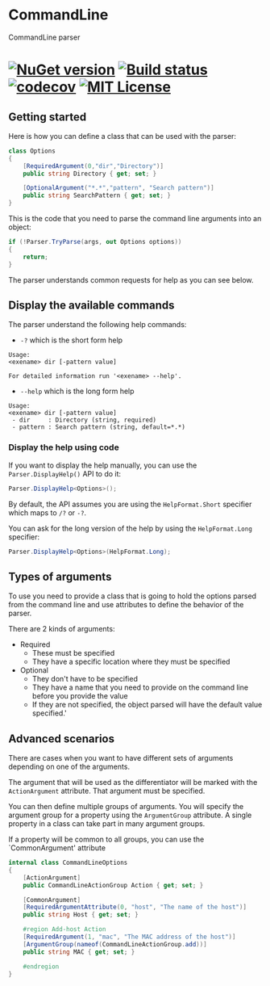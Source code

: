 # CommandLine
CommandLine parser 

[![NuGet version](https://badge.fury.io/nu/CommandLine.Net.svg)](https://badge.fury.io/nu/CommandLine.Net)
[![Build status](https://ci.appveyor.com/api/projects/status/github/AlexGhiondea/CommandLine?branch=master&svg=true)](https://ci.appveyor.com/project/AlexGhiondea/CommandLine)
[![codecov](https://codecov.io/gh/AlexGhiondea/CommandLine/branch/master/graph/badge.svg)](https://codecov.io/gh/AlexGhiondea/CommandLine)
[![MIT License](https://img.shields.io/github/license/AlexGhiondea/CommandLine.svg)](https://github.com/AlexGhiondea/CommandLine/blob/master/LICENSE)
========

## Getting started

Here is how you can define a class that can be used with the parser:

```csharp
class Options
{
    [RequiredArgument(0,"dir","Directory")]
    public string Directory { get; set; }

    [OptionalArgument("*.*","pattern", "Search pattern")]
    public string SearchPattern { get; set; }
}
```

This is the code that you need to parse the command line arguments into an object:

```csharp
if (!Parser.TryParse(args, out Options options))
{
    return;
}
```

The parser understands common requests for help as you can see below.

## Display the available commands

The parser understand the following help commands:
 - `-?` which is the short form help
 
 ```
Usage:
 <exename> dir [-pattern value]

For detailed information run '<exename> --help'.
 ```
 
 - `--help` which is the long form help
 
 ```
Usage:
 <exename> dir [-pattern value]
  - dir     : Directory (string, required)
  - pattern : Search pattern (string, default=*.*)
 ```
### Display the help using code

If you want to display the help manually, you can use the `Parser.DisplayHelp()` API to do it:
```csharp
Parser.DisplayHelp<Options>();
```

By default, the API assumes you are using the `HelpFormat.Short` specifier which maps to `/?` or `-?`.

You can ask for the long version of the help by using the `HelpFormat.Long` specifier:

```csharp
Parser.DisplayHelp<Options>(HelpFormat.Long);
```

## Types of arguments 

To use you need to provide a class that is going to hold the options parsed from the command line and use attributes to define the behavior of the parser.

There are 2 kinds of arguments:
 - Required
   - These must be specified
   - They have a specific location where they must be specified
 - Optional
   - They don't have to be specified
   - They have a name that you need to provide on the command line before you provide the value
   - If they are not specified, the object parsed will have the default value specified.'

## Advanced scenarios

There are cases when you want to have different sets of arguments depending on one of the arguments.

The argument that will be used as the differentiator will be marked with the `ActionArgument` attribute. That argument must be specified.

You can then define multiple groups of arguments. 
You will specify the argument group for a property using the `ArgumentGroup` attribute. 
A single property in a class can take part in many argument groups.

If a property will be common to all groups, you can use the `CommonArgument' attribute


```csharp
internal class CommandLineOptions
{
    [ActionArgument]
    public CommandLineActionGroup Action { get; set; }

    [CommonArgument]
    [RequiredArgumentAttribute(0, "host", "The name of the host")]
    public string Host { get; set; }

    #region Add-host Action
    [RequiredArgument(1, "mac", "The MAC address of the host")]
    [ArgumentGroup(nameof(CommandLineActionGroup.add))]
    public string MAC { get; set; }

    #endregion
}
```
